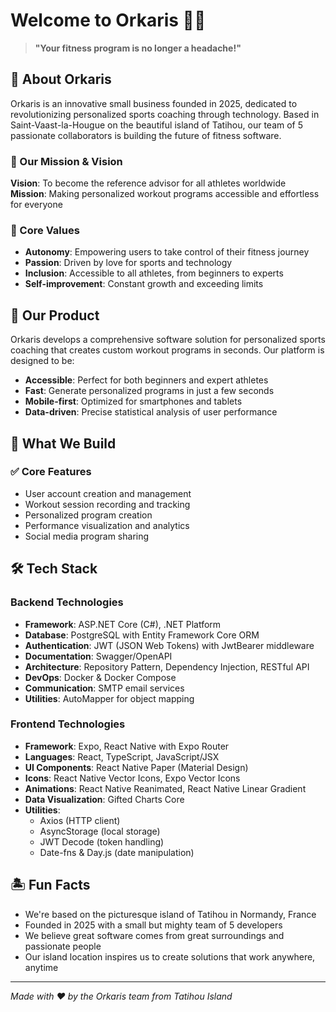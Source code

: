 # Welcome to Orkaris 🏋️‍♀️

> **"Your fitness program is no longer a headache!"**

## 🚀 About Orkaris

Orkaris is an innovative small business founded in 2025, dedicated to revolutionizing personalized sports coaching through technology. Based in Saint-Vaast-la-Hougue on the beautiful island of Tatihou, our team of 5 passionate collaborators is building the future of fitness software.

### 🎯 Our Mission & Vision

**Vision**: To become the reference advisor for all athletes worldwide  
**Mission**: Making personalized workout programs accessible and effortless for everyone

### 💪 Core Values

- **Autonomy**: Empowering users to take control of their fitness journey
- **Passion**: Driven by love for sports and technology
- **Inclusion**: Accessible to all athletes, from beginners to experts
- **Self-improvement**: Constant growth and exceeding limits

## 🌟 Our Product

Orkaris develops a comprehensive software solution for personalized sports coaching that creates custom workout programs in seconds. Our platform is designed to be:

- **Accessible**: Perfect for both beginners and expert athletes
- **Fast**: Generate personalized programs in just a few seconds
- **Mobile-first**: Optimized for smartphones and tablets
- **Data-driven**: Precise statistical analysis of user performance

## 🔧 What We Build

### ✅ Core Features

- User account creation and management
- Workout session recording and tracking
- Personalized program creation
- Performance visualization and analytics
- Social media program sharing

## 🛠️ Tech Stack

### Backend Technologies

- **Framework**: ASP.NET Core (C#), .NET Platform
- **Database**: PostgreSQL with Entity Framework Core ORM
- **Authentication**: JWT (JSON Web Tokens) with JwtBearer middleware
- **Documentation**: Swagger/OpenAPI
- **Architecture**: Repository Pattern, Dependency Injection, RESTful API
- **DevOps**: Docker & Docker Compose
- **Communication**: SMTP email services
- **Utilities**: AutoMapper for object mapping

### Frontend Technologies

- **Framework**: Expo, React Native with Expo Router
- **Languages**: React, TypeScript, JavaScript/JSX
- **UI Components**: React Native Paper (Material Design)
- **Icons**: React Native Vector Icons, Expo Vector Icons
- **Animations**: React Native Reanimated, React Native Linear Gradient
- **Data Visualization**: Gifted Charts Core
- **Utilities**:
  - Axios (HTTP client)
  - AsyncStorage (local storage)
  - JWT Decode (token handling)
  - Date-fns & Day.js (date manipulation)

## 🏝️ Fun Facts

- We're based on the picturesque island of Tatihou in Normandy, France
- Founded in 2025 with a small but mighty team of 5 developers
- We believe great software comes from great surroundings and passionate people
- Our island location inspires us to create solutions that work anywhere, anytime

---

_Made with ❤️ by the Orkaris team from Tatihou Island_
